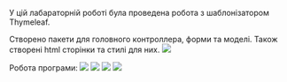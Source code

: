 У цій лабараторній роботі була проведена робота з шаблонізатором Thymeleaf.

Створено пакети для головного контроллера, форми та моделі. Також створені html сторінки та стилі для них.
![](https://hackmd.io/_uploads/Byy_yZXk6.png)

Робота програми:
![](https://hackmd.io/_uploads/Hyx6Wb7ya.png)
![](https://hackmd.io/_uploads/BJbRZ-Q16.png)
![](https://hackmd.io/_uploads/Sk8gz-QkT.png)
![](https://hackmd.io/_uploads/Bkm-fWXkT.png)

